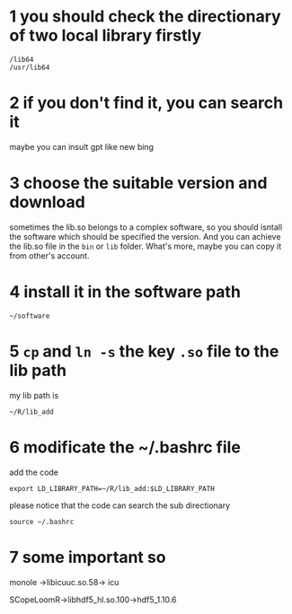 # 1 you should check the directionary of two local library firstly

```
/lib64
/usr/lib64
```

# 2 if you don't find it, you can search it

maybe you can insult gpt like new bing

# 3 choose the suitable version and download

sometimes the lib.so belongs to a complex software, so you should isntall the software which should be specified the version.
And you can achieve the lib.so file in the `bin` or `lib` folder.
What's more, maybe you can copy it from other's account.

# 4 install it in the software path

```
~/software
```

# 5 `cp` and `ln -s` the key `.so` file to the lib path

my lib path is

```
~/R/lib_add
```

# 6 modificate the ~/.bashrc file

add the code

```
export LD_LIBRARY_PATH=~/R/lib_add:$LD_LIBRARY_PATH
```

please notice that the code can search the sub directionary

```shell
source ~/.bashrc
```

# 7 some important so

monole →libicuuc.so.58→ icu

SCopeLoomR→libhdf5_hl.so.100→hdf5_1.10.6
